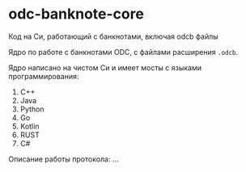 # odc-banknote-core

Код на Си, работающий с банкнотами, включая odcb файлы

Ядро по работе с банкнотами ODC,
с файлами расширения `.odcb`.

Ядро написано на чистом Си
и имеет мосты с языками программирования:
1. C++
2. Java
3. Python
4. Go
5. Kotlin
5. RUST
6. C#


Описание работы протокола: ...

